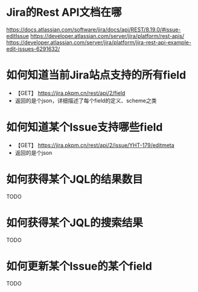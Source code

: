 # Jira的Rest API文档在哪

https://docs.atlassian.com/software/jira/docs/api/REST/8.19.0/#issue-editIssue
https://developer.atlassian.com/server/jira/platform/rest-apis/
https://developer.atlassian.com/server/jira/platform/jira-rest-api-example-edit-issues-6291632/

# 如何知道当前Jira站点支持的所有field

- 【GET】 https://jira.pkpm.cn/rest/api/2/field
- 返回的是个json，详细描述了每个field的定义、scheme之类


# 如何知道某个Issue支持哪些field

- 【GET】 https://jira.pkpm.cn/rest/api/2/issue/YHT-179/editmeta
- 返回的是个json

# 如何获得某个JQL的结果数目

TODO

# 如何获得某个JQL的搜索结果

TODO

# 如何更新某个Issue的某个field

TODO
